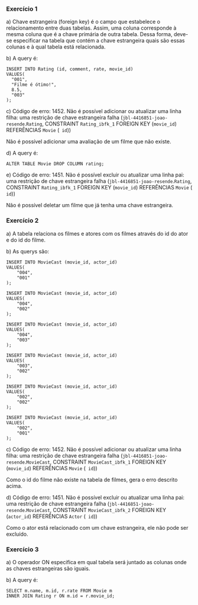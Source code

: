 ### Exercício 1

a) Chave estrangeira (foreign key) é o campo que estabelece o relacionamento entre duas tabelas. Assim, uma coluna corresponde à mesma coluna que é a chave primária de outra tabela. Dessa forma, deve-se especificar na tabela que contém a chave estrangeira quais são essas colunas e à qual tabela está relacionada.

b) A query é:

```
INSERT INTO Rating (id, comment, rate, movie_id)
VALUES(
  "001", 
  "Filme é ótimo!",
  8.5,
  "003"
);
```

c) Código de erro: 1452. Não é possível adicionar ou atualizar uma linha filha: uma restrição de chave estrangeira falha (`jbl-4416851-joao-resende`.`Rating`, CONSTRAINT `Rating_ibfk_1` FOREIGN KEY (`movie_id`) REFERÊNCIAS `Movie` (` id`))

Não é possível adicionar uma avaliação de um filme que não existe.

d) A query é:

```
ALTER TABLE Movie DROP COLUMN rating;
```

e) Código de erro: 1451. Não é possível excluir ou atualizar uma linha pai: uma restrição de chave estrangeira falha (`jbl-4416851-joao-resende`.`Rating`, CONSTRAINT `Rating_ibfk_1` FOREIGN KEY (`movie_id`) REFERÊNCIAS `Movie` (` id`))

Não é possível deletar um filme que já tenha uma chave estrangeira.

### Exercício 2

a) A tabela relaciona os filmes e atores com os filmes através do id do ator e do id do filme.

b) As querys são:

```
INSERT INTO MovieCast (movie_id, actor_id)
VALUES(
	"004",
    "001"
);

INSERT INTO MovieCast (movie_id, actor_id)
VALUES(
	"004",
    "002"
);

INSERT INTO MovieCast (movie_id, actor_id)
VALUES(
	"004",
    "003"
);

INSERT INTO MovieCast (movie_id, actor_id)
VALUES(
	"003",
    "002"
);

INSERT INTO MovieCast (movie_id, actor_id)
VALUES(
	"002",
    "002"
);

INSERT INTO MovieCast (movie_id, actor_id)
VALUES(
	"002",
    "001"
);
```

c) Código de erro: 1452. Não é possível adicionar ou atualizar uma linha filha: uma restrição de chave estrangeira falha (`jbl-4416851-joao-resende`.`MovieCast`, CONSTRAINT `MovieCast_ibfk_1` FOREIGN KEY (`movie_id`) REFERÊNCIAS `Movie` (` id`))

Como o id do filme não existe na tabela de filmes, gera o erro descrito acima.

d) Código de erro: 1451. Não é possível excluir ou atualizar uma linha pai: uma restrição de chave estrangeira falha (`jbl-4416851-joao-resende`.`MovieCast`, CONSTRAINT `MovieCast_ibfk_2` FOREIGN KEY (`actor_id`) REFERÊNCIAS `Actor` (` id`))

Como o ator está relacionado com um chave estrangeira, ele não pode ser excluído.

### Exercício 3

a) O operador ON especifica em qual tabela será juntado as colunas onde as chaves estrangeiras são iguais.

b) A query é:

```
SELECT m.name, m.id, r.rate FROM Movie m
INNER JOIN Rating r ON m.id = r.movie_id;
```